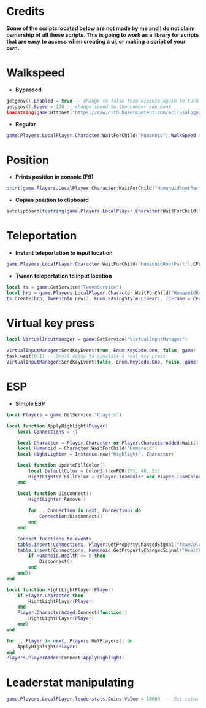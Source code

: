 # Credits
**Some of the scripts located below are not made by me and I do not claim ownership of all these scripts. This is going to work as a library for scripts that are easy to access when creating a ui, or making a script of your own.**

# Walkspeed
- **Bypassed**
```lua
getgenv().Enabled = true -- change to false then execute again to turn off
getgenv().Speed = 100 -- change speed to the number you want
loadstring(game:HttpGet("https://raw.githubusercontent.com/eclipsology/SimpleSpeed/main/SimpleSpeed.lua"))()
```
- **Regular**
```lua
game.Players.LocalPlayer.Character:WaitForChild("Humanoid").WalkSpeed = 100
```
# Position
- **Prints position in console (F9)**
```lua
print(game.Players.LocalPlayer.Character:WaitForChild("HumanoidRootPart").Position)
```
- **Copies position to clipboard**
```lua
setclipboard(tostring(game.Players.LocalPlayer.Character:WaitForChild("HumanoidRootPart").Position))
```
# Teleportation
- **Instant teleportation to input location**
```lua
game.Players.LocalPlayer.Character:WaitForChild("HumanoidRootPart").CFrame = CFrame.new(-35.5964, 2.9999, 69.7662)
```
- **Tween teleportation to input location**
```lua
local ts = game:GetService("TweenService") 
local hrp = game.Players.LocalPlayer.Character:WaitForChild("HumanoidRootPart") 
ts:Create(hrp, TweenInfo.new(2, Enum.EasingStyle.Linear), {CFrame = CFrame.new(-35.5964, 2.9999, 69.7662)}):Play()
```
# Virtual key press
```lua
local VirtualInputManager = game:GetService("VirtualInputManager")

VirtualInputManager:SendKeyEvent(true, Enum.KeyCode.One, false, game)
task.wait(0.1) -- Small delay to simulate a real key press
VirtualInputManager:SendKeyEvent(false, Enum.KeyCode.One, false, game)
```

# ESP
- **Simple ESP**
```lua
local Players = game:GetService("Players")

local function ApplyHighlight(Player)
    local Connections = {}

    local Character = Player.Character or Player.CharacterAdded:Wait()
    local Humanoid = Character:WaitForChild("Humanoid")
    local HightLighter = Instance.new("Highlight", Character)

    local function UpdateFillColor()
        local DefaultColor = Color3.fromRGB(255, 48, 51)
        HightLighter.FillColor = (Player.TeamColor and Player.TeamColor.Color) or DefaultColor
    end

    local function Disconnect()
        HightLighter:Remove()
        
        for _, Connection in next, Connections do
            Connection:Disconnect()
        end
    end

    Connect functions to events
    table.insert(Connections, Player:GetPropertyChangedSignal("TeamColor"):Connect(UpdateFillColor))
    table.insert(Connections, Humanoid:GetPropertyChangedSignal("Health"):Connect(function()
        if Humanoid.Health <= 0 then
            Disconnect()
        end
    end))
end

local function HightLightPlayer(Player)
    if Player.Character then
        HightLightPlayer(Player)
    end
    Player.CharacterAdded:Connect(function()
        HightLightPlayer(Player)
    end)
end

for _, Player in next, Players:GetPlayers() do
    ApplyHighlight(Player)
end
Players.PlayerAdded:Connect(ApplyHighlight)
```

# Leaderstat manipulating
```lua
game.Players.LocalPlayer.leaderstats.Coins.Value = 10000  -- Set coins value to 10000
```
